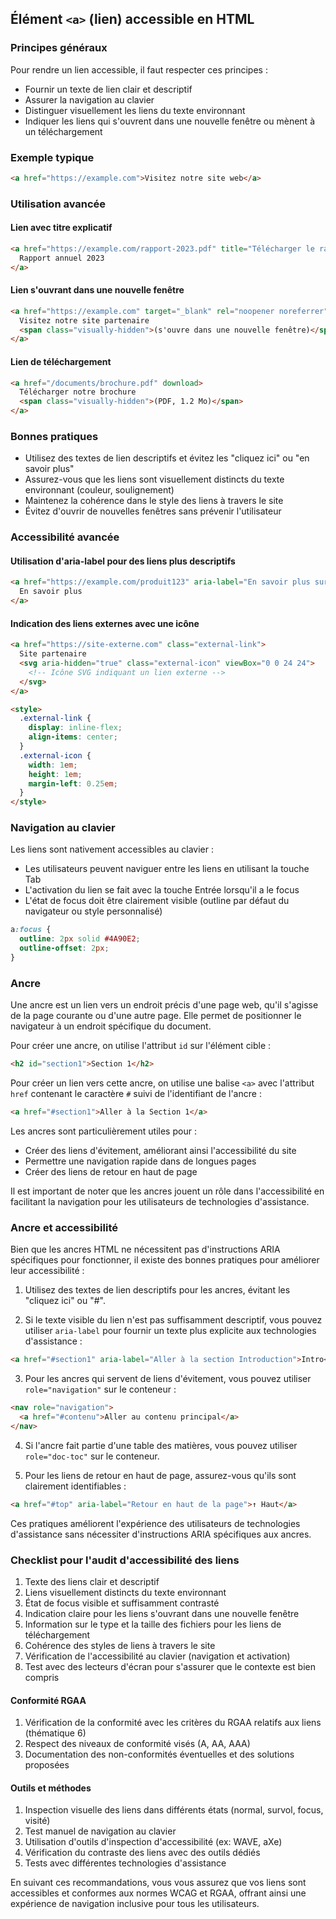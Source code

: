 ## Élément `<a>` (lien) accessible en HTML

### Principes généraux

Pour rendre un lien accessible, il faut respecter ces principes :

- Fournir un texte de lien clair et descriptif
- Assurer la navigation au clavier
- Distinguer visuellement les liens du texte environnant
- Indiquer les liens qui s'ouvrent dans une nouvelle fenêtre ou mènent à un téléchargement

### Exemple typique

```html
<a href="https://example.com">Visitez notre site web</a>
```

### Utilisation avancée

#### Lien avec titre explicatif

```html
<a href="https://example.com/rapport-2023.pdf" title="Télécharger le rapport annuel 2023 (PDF, 2.5 Mo)">
  Rapport annuel 2023
</a>
```

#### Lien s'ouvrant dans une nouvelle fenêtre

```html
<a href="https://example.com" target="_blank" rel="noopener noreferrer">
  Visitez notre site partenaire
  <span class="visually-hidden">(s'ouvre dans une nouvelle fenêtre)</span>
</a>
```

#### Lien de téléchargement

```html
<a href="/documents/brochure.pdf" download>
  Télécharger notre brochure
  <span class="visually-hidden">(PDF, 1.2 Mo)</span>
</a>
```

### Bonnes pratiques

- Utilisez des textes de lien descriptifs et évitez les "cliquez ici" ou "en savoir plus"
- Assurez-vous que les liens sont visuellement distincts du texte environnant (couleur, soulignement)
- Maintenez la cohérence dans le style des liens à travers le site
- Évitez d'ouvrir de nouvelles fenêtres sans prévenir l'utilisateur

### Accessibilité avancée

#### Utilisation d'aria-label pour des liens plus descriptifs

```html
<a href="https://example.com/produit123" aria-label="En savoir plus sur le produit XYZ">
  En savoir plus
</a>
```

#### Indication des liens externes avec une icône

```html
<a href="https://site-externe.com" class="external-link">
  Site partenaire
  <svg aria-hidden="true" class="external-icon" viewBox="0 0 24 24">
    <!-- Icône SVG indiquant un lien externe -->
  </svg>
</a>

<style>
  .external-link {
    display: inline-flex;
    align-items: center;
  }
  .external-icon {
    width: 1em;
    height: 1em;
    margin-left: 0.25em;
  }
</style>
```

### Navigation au clavier

Les liens sont nativement accessibles au clavier :

- Les utilisateurs peuvent naviguer entre les liens en utilisant la touche Tab
- L'activation du lien se fait avec la touche Entrée lorsqu'il a le focus
- L'état de focus doit être clairement visible (outline par défaut du navigateur ou style personnalisé)

```css
a:focus {
  outline: 2px solid #4A90E2;
  outline-offset: 2px;
}
```
### Ancre

Une ancre est un lien vers un endroit précis d'une page web, qu'il s'agisse de la page courante ou d'une autre page. Elle permet de positionner le navigateur à un endroit spécifique du document.

Pour créer une ancre, on utilise l'attribut `id` sur l'élément cible :

```html
<h2 id="section1">Section 1</h2>
```

Pour créer un lien vers cette ancre, on utilise une balise `<a>` avec l'attribut `href` contenant le caractère `#` suivi de l'identifiant de l'ancre :

```html
<a href="#section1">Aller à la Section 1</a>
```

Les ancres sont particulièrement utiles pour :
- Créer des liens d'évitement, améliorant ainsi l'accessibilité du site
- Permettre une navigation rapide dans de longues pages
- Créer des liens de retour en haut de page

Il est important de noter que les ancres jouent un rôle dans l'accessibilité en facilitant la navigation pour les utilisateurs de technologies d'assistance.

### Ancre et accessibilité

Bien que les ancres HTML ne nécessitent pas d'instructions ARIA spécifiques pour fonctionner, il existe des bonnes pratiques pour améliorer leur accessibilité :

1. Utilisez des textes de lien descriptifs pour les ancres, évitant les "cliquez ici" ou "#".

2. Si le texte visible du lien n'est pas suffisamment descriptif, vous pouvez utiliser `aria-label` pour fournir un texte plus explicite aux technologies d'assistance :

```html
<a href="#section1" aria-label="Aller à la section Introduction">Intro</a>
```

3. Pour les ancres qui servent de liens d'évitement, vous pouvez utiliser `role="navigation"` sur le conteneur :

```html
<nav role="navigation">
  <a href="#contenu">Aller au contenu principal</a>
</nav>
```

4. Si l'ancre fait partie d'une table des matières, vous pouvez utiliser `role="doc-toc"` sur le conteneur.

5. Pour les liens de retour en haut de page, assurez-vous qu'ils sont clairement identifiables :

```html
<a href="#top" aria-label="Retour en haut de la page">↑ Haut</a>
```

Ces pratiques améliorent l'expérience des utilisateurs de technologies d'assistance sans nécessiter d'instructions ARIA spécifiques aux ancres.

### Checklist pour l'audit d'accessibilité des liens

1. Texte des liens clair et descriptif
2. Liens visuellement distincts du texte environnant
3. État de focus visible et suffisamment contrasté
4. Indication claire pour les liens s'ouvrant dans une nouvelle fenêtre
5. Information sur le type et la taille des fichiers pour les liens de téléchargement
6. Cohérence des styles de liens à travers le site
7. Vérification de l'accessibilité au clavier (navigation et activation)
8. Test avec des lecteurs d'écran pour s'assurer que le contexte est bien compris

#### Conformité RGAA

1. Vérification de la conformité avec les critères du RGAA relatifs aux liens (thématique 6)
2. Respect des niveaux de conformité visés (A, AA, AAA)
3. Documentation des non-conformités éventuelles et des solutions proposées

#### Outils et méthodes

1. Inspection visuelle des liens dans différents états (normal, survol, focus, visité)
2. Test manuel de navigation au clavier
3. Utilisation d'outils d'inspection d'accessibilité (ex: WAVE, aXe)
4. Vérification du contraste des liens avec des outils dédiés
5. Tests avec différentes technologies d'assistance

En suivant ces recommandations, vous vous assurez que vos liens sont accessibles et conformes aux normes WCAG et RGAA, offrant ainsi une expérience de navigation inclusive pour tous les utilisateurs.
